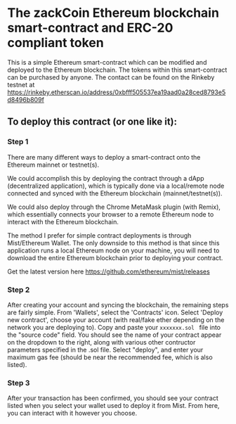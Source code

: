 # The zackCoin Ethereum blockchain smart-contract and ERC-20 compliant token
This is a simple Ethereum smart-contract which can be modified and deployed to the Ethereum blockchain.
The tokens within this smart-contract can be purchased by anyone.
The contact can be found on the Rinkeby testnet at https://rinkeby.etherscan.io/address/0xbfff505537ea19aad0a28ced8793e5d8496b809f

## To deploy this contract (or one like it):
### Step 1
There are many different ways to deploy a smart-contract onto the Ethereum mainnet or testnet(s).

We could accomplish this by deploying the contract through a dApp (decentralized application), which is typically done via a local/remote node connected and synced with the Ethereum blockchain (mainnet/testnet(s)).

We could also deploy through the Chrome MetaMask plugin (with Remix), which essentially connects your browser to a remote Ethereum node to interact with the Ethereum blockchain.

The method I prefer for simple contract deployments is through Mist/Ethereum Wallet. The only downside to this method is that since this application runs a local Ethereum node on your machine, you will need to download the entire Ethereum blockchain prior to deploying your contract.

Get the latest version here https://github.com/ethereum/mist/releases

### Step 2
After creating your account and syncing the blockchain, the remaining steps are fairly simple.
From 'Wallets', select the 'Contracts' icon.
Select 'Deploy new contract', choose your account (with real/fake ether depending on the network you are deploying to).
Copy and paste your ```xxxxxxx.sol ``` file into the "source code" field.
You should see the name of your contract appear on the dropdown to the right, along with various other contructor parameters specified in the .sol file.
Select "deploy", and enter your maximum gas fee (should be near the recommended fee, which is also listed).

### Step 3
After your transaction has been confirmed, you should see your contract listed when you select your wallet used to deploy it from Mist.
From here, you can interact with it however you choose.
